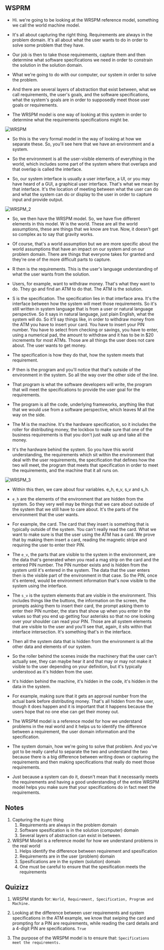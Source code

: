 ## WSPRM

- Hi. we're going to be looking at the WRSPM reference model, something we call the world machine model. 

- It's all about capturing the right thing. Requirements are always in the problem domain. It's all about what the user wants to do in order to solve some problem that they have. 

- Our job is then to take those requirements, capture them and then determine what software specifications we need in order to constrain the solution in the solution domain. 

- What we're going to do with our computer, our system in order to solve the problem. 

- And there are several layers of abstraction that exist between, what we call requirements, the user's goals, and the software specifications, what the system's goals are in order to supposedly meet those user goals or requirements. 

- The WRSPM model is one way of looking at this system in order to determine what the requirements specifications might be. 

![WRSPM](img/wrspm_1.png)

- So this is the very formal model in the way of looking at how we separate these. So, you'll see here that we have an environment and a system.  

- So the environment is all the user-visible elements of everything in the world, which includes some part of the system where that overlaps and that overlap is called the interface.

- So, our system interface is usually a user interface, a UI, or you may have heard of a GUI, a graphical user interface. 
That's what we mean by that interface. It's the location of meeting between what the user can do and what the system can do or display to the user in order to capture input and provide output. 

![WRSPM_2](img/wrspm_2.png)

- So, we then have the WRSPM model. So, we have five different elements in this model. W is the world. These are all the world assumptions, these are things that we know are true. Now, it doesn't get so complex as to say that gravity works. 

- Of course, that's a world assumption but we are more specific about the world assumptions that have an impact on our system and on our problem domain.  There are things that everyone takes for granted and they're one of the more difficult parts to capture. 

- R then is the requirements. This is the user's language understanding of what the user wants from the solution. 

- Users, for example, want to withdraw money. That's what they want to do. They go and find an ATM to do that. The ATM is the solution. 

- S is the specification. The specification lies in that interface area. It's the interface between how the system will meet those requirements. So it's still written in system language that is from a user or natural language perspective. So it says in natural language, just plain English, what the system will do. So it'll say things like, in order to withdraw money from the ATM you have to insert your card. You have to insert your PIN number. You have to select from checking or savings, you have to enter, using a numerical pad, the amount to withdraw and it has to be in $20 increments for most ATMs. Those are all things the user does not care about. The user wants to get money. 

- The specification is how they do that, how the system meets that requirement. 

- P then is the program and you'll notice that that's outside of the environment in the system. So all the way over the other side of the line. 

- That program is what the software developers will write, the program that will meet the specifications to provide the user goal for the requirements. 

- The program is all the code, underlying frameworks, anything like that that we would use from a software perspective, which leaves M all the way on the side. 

- The M is the machine. It's the hardware specification, so it includes the roller for distributing money, the lockbox to make sure that one of the business requirements is that you don't just walk up and take all the money. 

- It's the hardware behind the system. So you have this world understanding, the requirements which sit within the environment that deal with the user requirements, the specification that defines how the two will meet, the program that meets that specification in order to meet the requirements, and the machine that it all runs on. 

![WRSPM_3](img/wrspm_3.png)

- Within this then, we care about four variables. e_h, e_v, s_v and s_h. 

- `e_h` are the elements of the environment that are hidden from the system. So they very well may be things that we care about outside of the system that we still have to care about. It's the parts of the environment that the user wants. 

- For example, the card. The card that they insert is something that is typically outside of the system. You can't really read the card. What we want to make sure is that the user using the ATM has a card. We prove that by making them insert a card, reading the magnetic stripe and requiring the user to enter their PIN. 

- The `e_v`, the parts that are visible to the system in the environment, are the data that's generated when you read a mag strip on the card and the entered PIN number. The PIN number exists and is hidden from the system until it's entered in the system. The data that the user enters then is the visible part of the environment in that case. So the PIN, once it's entered, would be environment information that's now visible to the system using the interface. 

- The `s_v` is the system elements that are visible in the environment. This includes things like the buttons, the information on the screen, the prompts asking them to insert their card, the prompt asking them to enter their PIN number, the stars that show up when you enter in the values so that you end up getting four asterisks so that no one looking over your shoulder can read your PIN. Those are all system elements that are visible to the user and you'll see that, again, it sits within that interface intersection. It's something that's in the interface. 

- Then all the system data that is hidden from the environment is all the other data and elements of our system. 

- So the roller behind the scenes inside the machinery that the user can't actually see, they can maybe hear it and that may or may not make it visible to the user depending on your definition, but it's typically understood as it's hidden from the user. 

- It's hidden behind the machine, it's hidden in the code, it's hidden in the data in the system. 

- For example, making sure that it gets an approval number from the actual bank before distributing money. That's all hidden from the user, though it does happen and it is important that it happens because the users hope that no one else can get their money out.

- The WRSPM model is a reference model for how we understand problems in the real world and it helps us to identify the difference between a requirement, the user domain information and the specification. 

- The system domain, how we're going to solve that problem. And you've got to be really careful to separate the two and understand the two because there is a big difference between writing down or capturing the requirements and then making specifications that really do meet those requirements. 

- Just because a system can do it, doesn't mean that it necessarily meets the requirements and having a good understanding of the entire WRSPM model helps you make sure that your specifications do in fact meet the requirements.

## Notes

1. Capturing the `Right` thing
    1. Requirements are always in the problem domain
    2. Software spesification is in the solution (computer) domain
    3. Several layers of abstraction can exist in between.
2. WRSPM Model is a reference model for how we understand problems in the real world
    1. Helps identify the difference between requirement and spesification
    2. Requirements are in the user (problem) domain
    3. Spesifications are in the system (solution) domain
    4. One must be careful to ensure that the spesification meets the requirements


## Quizizz


1. WRSPM stands for: `World, Requirement, Specification, Program and Machine.`

2. Looking at the difference between user requirements and system 
specifications in the ATM example, we know that swiping the card and  prompting for a PIN are requirements, while reading the card details and a 4-digit PIN are specifications. `True`

3. The purpose of the WRSPM model is to ensure that:  `Specifications meet the requirements.`